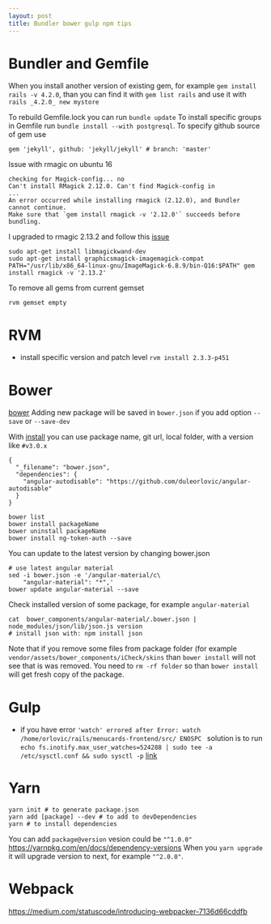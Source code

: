```yaml
---
layout: post
title: Bundler bower gulp npm tips
---
```


# Bundler and Gemfile

When you install another version of existing gem, for example `gem install rails
-v 4.2.0`, than you can find it with `gem list rails` and use it with `rails
_4.2.0_ new mystore`

To rebuild Gemfile.lock you can run `bundle update`
To install specific groups in Gemfile run `bundle install --with postgresql`.
To specify github source of gem use

~~~
gem 'jekyll', github: 'jekyll/jekyll' # branch: 'master'
~~~

Issue with rmagic on ubuntu 16

~~~
checking for Magick-config... no
Can't install RMagick 2.12.0. Can't find Magick-config in
...
An error occurred while installing rmagick (2.12.0), and Bundler cannot continue.
Make sure that `gem install rmagick -v '2.12.0'` succeeds before bundling.
~~~

I upgraded to rmagic 2.13.2 and follow this
[issue](https://github.com/ttscoff/Slogger/issues/344)

~~~
sudo apt-get install libmagickwand-dev
sudo apt-get install graphicsmagick-imagemagick-compat
PATH="/usr/lib/x86_64-linux-gnu/ImageMagick-6.8.9/bin-Q16:$PATH" gem install rmagick -v '2.13.2'
~~~

To remove all gems from current gemset

~~~
rvm gemset empty
~~~

# RVM

* install specific version and patch level `rvm install 2.3.3-p451`

# Bower

[bower](http://bower.io)  Adding new package will be saved in `bower.json` if
you add option `--save` or `--save-dev`

With [install](https://bower.io/docs/api/#install) you can use package name, git
url, local folder, with a version like `#v3.0.x`

~~~
{
  "_filename": "bower.json",
  "dependencies": {
    "angular-autodisable": "https://github.com/duleorlovic/angular-autodisable"
  }
}
~~~

~~~
bower list
bower install packageName
bower uninstall packageName
bower install ng-token-auth --save
~~~

You can update to the latest version by changing bower.json

~~~
# use latest angular material
sed -i bower.json -e '/angular-material/c\
    "angular-material": "*",'
bower update angular-material --save
~~~

Check installed version of some package, for example `angular-material`

~~~
cat  bower_components/angular-material/.bower.json | node_modules/json/lib/json.js version
# install json with: npm install json
~~~

Note that if you remove some files from package folder (for example
`vendor/assets/bower_components/iCheck/skins` than `bower install` will not see
that is was removed. You need to `rm -rf folder` so than `bower install` will
get fresh copy of the package.

# Gulp

* if you have error `'watch' errored after Error: watch
  /home/orlovic/rails/menucards-frontend/src/ ENOSPC
  ` solution is to run `echo fs.inotify.max_user_watches=524288 | sudo tee -a
  /etc/sysctl.conf && sudo sysctl -p`
  [link](http://stackoverflow.com/questions/16748737/grunt-watch-error-waiting-fatal-error-watch-enospc)

# Yarn

~~~
yarn init # to generate package.json
yarn add [package] --dev # to add to devDependencies
yarn # to install dependencies
~~~

You can add `package@version` vesion could be `"^1.0.0"`
<https://yarnpkg.com/en/docs/dependency-versions> When you `yarn
upgrade` it will upgrade version to next, for example `"^2.0.0"`.

# Webpack

<https://medium.com/statuscode/introducing-webpacker-7136d66cddfb>

